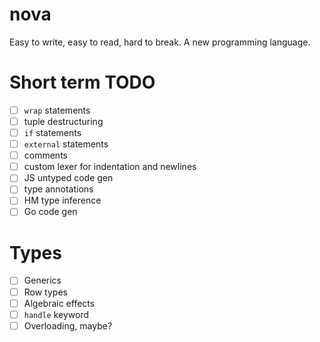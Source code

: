 # nova
Easy to write, easy to read, hard to break. A new programming language.

# Short term TODO

* [ ] `wrap` statements
* [ ] tuple destructuring
* [ ] `if` statements
* [ ] `external` statements
* [ ] comments
* [ ] custom lexer for indentation and newlines
* [ ] JS untyped code gen
* [ ] type annotations
* [ ] HM type inference
* [ ] Go code gen

# Types

* [ ] Generics
* [ ] Row types
* [ ] Algebraic effects
* [ ] `handle` keyword
* [ ] Overloading, maybe?
